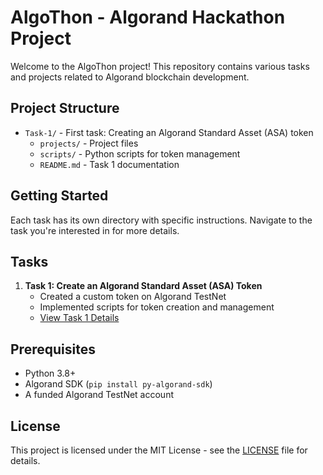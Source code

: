 # AlgoThon - Algorand Hackathon Project

Welcome to the AlgoThon project! This repository contains various tasks and projects related to Algorand blockchain development.

## Project Structure

- `Task-1/` - First task: Creating an Algorand Standard Asset (ASA) token
  - `projects/` - Project files
  - `scripts/` - Python scripts for token management
  - `README.md` - Task 1 documentation

## Getting Started

Each task has its own directory with specific instructions. Navigate to the task you're interested in for more details.

## Tasks

1. **Task 1: Create an Algorand Standard Asset (ASA) Token**
   - Created a custom token on Algorand TestNet
   - Implemented scripts for token creation and management
   - [View Task 1 Details](Task-1/README.md)

## Prerequisites

- Python 3.8+
- Algorand SDK (`pip install py-algorand-sdk`)
- A funded Algorand TestNet account

## License

This project is licensed under the MIT License - see the [LICENSE](LICENSE) file for details.

